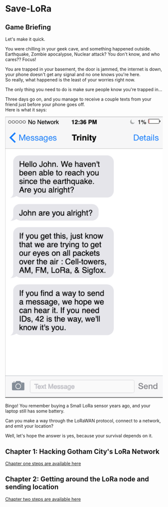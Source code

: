 # Save-LoRa

## Game Briefing

Let's make it quick.

You were chilling in your geek cave, and something happened outside.  
Earthquake, Zombie apocalypse, Nuclear attack? You don't know, and who cares?? Focus!  
    
You are trapped in your basement, the door is jammed, the internet is down, your phone doesn't get any signal and no one knows you're here.  
So really, what happened is the least of your worries right now.  

The only thing you need to do is make sure people know you're trapped in...  

Three days go on, and you manage to receive a couple texts from your friend just before your phone goes off.  
Here is what it says:

![Phone screenshot](assets/trinity.png)

Bingo! You remember buying a Small LoRa sensor years ago, and your laptop still has some battery.

Can you make a way through the LoRaWAN protocol, connect to a network, and emit your location?

Well, let's hope the answer is yes, because your survival depends on it.


## Chapter 1: Hacking Gotham City's LoRa Network

[Chapter one steps are available here](ch1-rescue-hacker.md)


## Chapter 2: Getting around the LoRa node and sending location

[Chapter two steps are available here](ch2-geek-victim.md)
